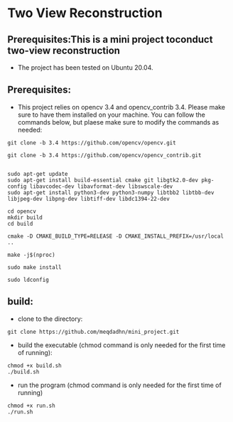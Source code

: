 # Two View Reconstruction


## Prerequisites:This is a mini project toconduct  two-view reconstruction
 - The project has been tested on Ubuntu 20.04.

## Prerequisites:
 - This project relies on opencv 3.4 and opencv_contrib 3.4. Please make sure to have them installed on your machine. You can follow the commands below, but plaese make sure to modify the commands as needed:

```
git clone -b 3.4 https://github.com/opencv/opencv.git

git clone -b 3.4 https://github.com/opencv/opencv_contrib.git


sudo apt-get update
sudo apt-get install build-essential cmake git libgtk2.0-dev pkg-config libavcodec-dev libavformat-dev libswscale-dev
sudo apt-get install python3-dev python3-numpy libtbb2 libtbb-dev libjpeg-dev libpng-dev libtiff-dev libdc1394-22-dev

cd opencv
mkdir build
cd build

cmake -D CMAKE_BUILD_TYPE=RELEASE -D CMAKE_INSTALL_PREFIX=/usr/local ..

make -j$(nproc)

sudo make install

sudo ldconfig

```
## build:

 - clone to the directory:
```
git clone https://github.com/meqdadhn/mini_project.git
```

 - build the executable (chmod command is only needed for the first time of running):

```
chmod +x build.sh
./build.sh
```

 - run the program (chmod command is only needed for the first time of running)
```
chmod +x run.sh
./run.sh
```